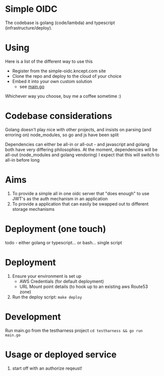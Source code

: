 # Simple OIDC

The codebase is golang (code/lambda) and typescript (infrastructure/deploy).

# Using
Here is a list of the different way to use this
* Register from the simple-oidc.kncept.com site
* Clone the repo and deploy to the cloud of your choice
* Embed it into your own custom solution
  - see [main.go](service/main.go)

Whichever way you choose, buy me a coffee sometime :)

# Codebase considerations
Golang doesn't play nice with other projects, and insists on parsing (and erroring on) node_modules, so go and js have been split

Dependencies can either be all-in or all-out - and javascript and golang both have very differing philosophies.
At the moment, dependencies will be all-out (node_modules and golang vendoring)
I expect that this will switch to all-in before long


# Aims
1) To provide a simple all in one oidc server that "does enough" to use JWT's as the auth mechanism in an application
2) To provide a application that can easily be swapped out to different storage mechanisms

# Deployment (one touch)
todo - either golang or typescript... or bash...
single script

# Deployment 
1) Ensure your environment is set up
    * AWS Credentials (for default deployment)
    * URL Mount point details (to hook up to an existing aws Route53 zone)
2) Run the deploy script: `make deploy`

# Development
Run main.go from the testharness project
`cd testharness && go run main.go`

# Usage or deployed service
1) start off with an authorize reqeust!
